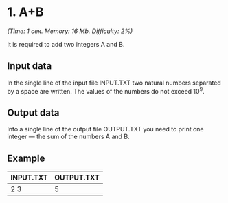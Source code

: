 # 1. A+B
<i>(Time: 1 сек. Memory: 16 Mb. Difficulty: 2%)</i> 
 
It is required to add two integers A and B.
 
## Input data
In the single line of the input file INPUT.TXT two natural numbers separated by a space are written. The values of the numbers do not 
exceed 10<sup>9</sup>.

## Output data
Into a single line of the output file OUTPUT.TXT you need to print one integer — the sum of the numbers A and B.


## Example
| INPUT.TXT | OUTPUT.TXT |
|:----------|:-----------|
| 2 3       | 5          |